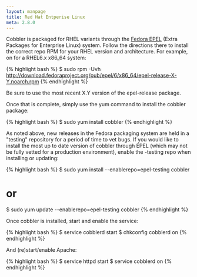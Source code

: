 ```yaml
---
layout: manpage
title: Red Hat Entperise Linux
meta: 2.8.0
---
```



Cobbler is packaged for RHEL variants through the [Fedora EPEL](http://fedoraproject.org/wiki/EPEL) (Extra Packages for Enterprise Linux) system. Follow the directions there to install the correct repo RPM for your RHEL version and architecture. For example, on for a RHEL6.x x86_64 system:

{% highlight bash %}
$ sudo rpm -Uvh http://download.fedoraproject.org/pub/epel/6/x86_64/epel-release-X-Y.noarch.rpm
{% endhighlight %}

Be sure to use the most recent X.Y version of the epel-release package.

Once that is complete, simply use the yum command to install the cobbler package:

{% highlight bash %}
$ sudo yum install cobbler
{% endhighlight %}

As noted above, new releases in the Fedora packaging system are held in a "testing" repository for a period of time to vet bugs. If you would like to install the most up to date version of cobbler through EPEL (which may not be fully vetted for a production environment), enable the -testing repo when installing or updating:

{% highlight bash %}
$ sudo yum install --enablerepo=epel-testing cobbler
# or
$ sudo yum update --enablerepo=epel-testing cobbler
{% endhighlight %}

Once cobbler is installed, start and enable the service:

{% highlight bash %}
$ service cobblerd start
$ chkconfig cobblerd on
{% endhighlight %}

And (re)start/enable Apache:

{% highlight bash %}
$ service httpd start
$ service cobblerd on
{% endhighlight %}


